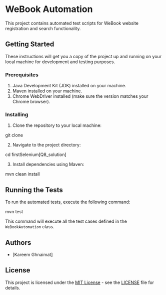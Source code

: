 # WeBook Automation

This project contains automated test scripts for WeBook website registration and search functionality.

## Getting Started

These instructions will get you a copy of the project up and running on your local machine for development and testing purposes.

### Prerequisites

1. Java Development Kit (JDK) installed on your machine.
2. Maven installed on your machine.
3. Chrome WebDriver installed (make sure the version matches your Chrome browser).

### Installing

1. Clone the repository to your local machine:

git clone <repository-url>


2. Navigate to the project directory:

cd firstSelenium[Q8_solution]


3. Install dependencies using Maven:

mvn clean install


## Running the Tests

To run the automated tests, execute the following command:

mvn test


This command will execute all the test cases defined in the `WeBookAutomation` class.

## Authors

- [Kareem Ghnaimat]

## License

This project is licensed under the [MIT License](https://opensource.org/licenses/MIT) - see the [LICENSE](LICENSE) file for details.


